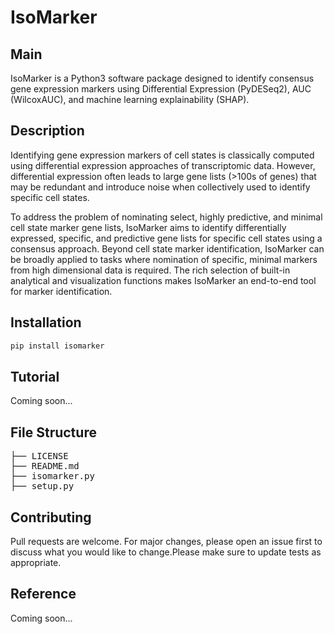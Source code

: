 # IsoMarker

## Main
IsoMarker is a Python3 software package designed to identify consensus gene expression markers using Differential Expression (PyDESeq2), AUC (WilcoxAUC), and machine learning explainability (SHAP).

## Description
Identifying gene expression markers of cell states is classically computed using differential expression approaches of transcriptomic data. However, differential expression often leads to large gene lists (>100s of genes) that may be redundant and introduce noise when collectively used to identify specific cell states.

To address the problem of nominating select, highly predictive, and minimal cell state marker gene lists, IsoMarker aims to identify differentially expressed, specific, and predictive gene lists for specific cell states using a consensus approach. Beyond cell state marker identification, IsoMarker can be broadly applied to tasks where nomination of specific, minimal markers from high dimensional data is required. The rich selection of built-in analytical and visualization functions makes IsoMarker an end-to-end tool for marker identification.

## Installation
```sh
pip install isomarker
```

## Tutorial
Coming soon...

## File Structure
<pre>
├── LICENSE       
├── README.md
├── isomarker.py                                                
├── setup.py
</pre>

## Contributing
Pull requests are welcome. For major changes, please open an issue first to discuss what you would like to change.Please make sure to update tests as appropriate.

## Reference
Coming soon...

